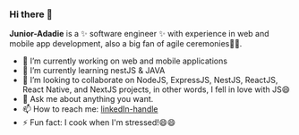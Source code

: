 ### Hi there 👋

**Junior-Adadie** is a ✨ software engineer ✨ with experience in web and mobile app development, also a big fan of agile ceremonies🕺🕺.

- 🔭 I’m currently working on web and mobile applications
- 🌱 I’m currently learning nestJS & JAVA
- 👯 I’m looking to collaborate on NodeJS, ExpressJS, NestJS, ReactJS, React Native, and NextJS projects, in other words, I fell in love with JS😄
- 💬 Ask me about anything you want.
- 📫 How to reach me: [linkedIn-handle](https://www.linkedin.com/in/kashumbaadadie/)
- ⚡ Fun fact: I cook when I'm stressed!😄😄


